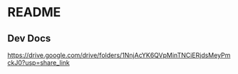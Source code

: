 # README

## Dev Docs
https://drive.google.com/drive/folders/1NnjAcYK6QVpMinTNCiERjdsMeyPmckJ0?usp=share_link
